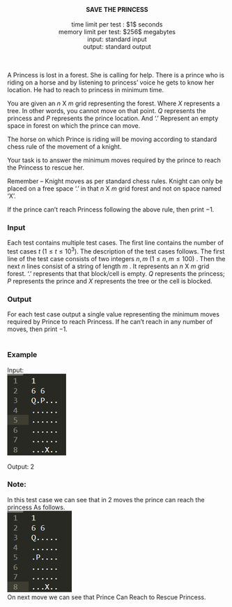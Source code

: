 
<div align="center">
  <b>SAVE THE PRINCESS</b> <br><br>
 time limit per test : $1$ seconds<br>
memory limit per test: $256$ megabytes<br>
input: standard input<br>
output: standard output<br><br><br>
  </div>

A Princess is lost in a forest. She is calling for help. There is a prince who is riding on a horse and by listening to princess’ voice he gets to know her location. He had to reach to princess in minimum time.

You are given an $n$ X $m$ grid representing the forest. Where $X$ represents a tree. In other words, you cannot move on that point. $Q$ represents the princess and $P$ represents the prince location. And ‘.’ Represent an empty space in forest on which the prince can move.

The horse on which Prince is riding will be moving according to standard chess rule of the movement of a knight. 

Your task is to answer the minimum moves required by the prince to reach the Princess to rescue her. 

Remember – Knight moves as per standard chess rules. Knight can only be placed on a free space ‘.’ in that $n$ X $m$ grid forest and not on space named ‘X’.

If the prince can’t reach Princess following the above rule, then print $-1$.

### Input
Each test contains multiple test cases. The first line contains the number of test cases $t$ $(1≤t≤10^3)$. The description of the test cases follows.
The first line of the test case consists of two integers $n,m$ $(1≤n,m≤100)$ .
Then the next $n$ lines consist of a string of length $m$ . It represents an $n$ X $m$ grid forest.
‘.’ represents that that block/cell is empty. $Q$ represents the princess; $P$ represents the prince and $X$ represents the tree or the cell is blocked.

### Output
For each test case output a single value representing the minimum moves required by Prince to reach Princess. If he can’t reach in any number of moves, then print $-1$.
<br><br>

### Example
Input:<br>
![alt text](https://github.com/AayuGupt/PClub_Secy_Task_Aayush_Gupta_210020/blob/main/Screenshot%202022-08-16%20155734.png)


Output: 2

### Note:
In this test case we can see that in 2 moves the prince can reach the princess As follows.<br>
![alt text](https://github.com/AayuGupt/PClub_Secy_Task_Aayush_Gupta_210020/blob/main/Screenshot%202022-08-16%20155600.png)<br>
On next move we can see that Prince Can Reach to Rescue Princess.
 
